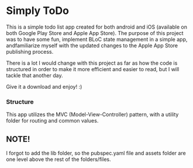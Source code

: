 # Simply ToDo

This is a simple todo list app created for both android and iOS (available on both Google Play Store and Apple App Store).
The purpose of this project was to have some fun, implement BLoC state management in a simple app, andfamiliarize myself with the updated changes to the Apple App Store publishing process.

There is a lot I would change with this project as far as how the code is structured in order to make it more efficient and easier to read, but I will tackle that another day.

Give it a download and enjoy! :)

### Structure
This app utilizes the MVC (Model-View-Controller) pattern, with a utility folder for routing and common values.

## NOTE!
I forgot to add the lib folder, so the pubspec.yaml file and assets folder are one level above the rest of the folders/files.
